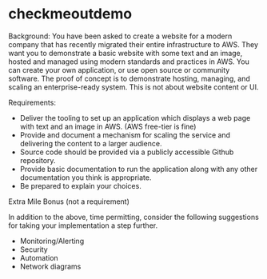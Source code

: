 # checkmeoutdemo

Background:
You have been asked to create a website for a modern company that has recently migrated
their entire infrastructure to AWS. They want you to demonstrate a basic website with some
text and an image, hosted and managed using modern standards and practices in AWS.
You can create your own application, or use open source or community software. The proof
of concept is to demonstrate hosting, managing, and scaling an enterprise-ready system.
This is not about website content or UI.

Requirements:

* Deliver the tooling to set up an application which displays a web page with text and
an image in AWS. (AWS free-tier is fine)
* Provide and document a mechanism for scaling the service and delivering the
content to a larger audience.
* Source code should be provided via a publicly accessible Github repository.
* Provide basic documentation to run the application along with any other
documentation you think is appropriate.
* Be prepared to explain your choices.


Extra Mile Bonus (not a requirement)

In addition to the above, time permitting, consider the following suggestions for taking your
implementation a step further.
* Monitoring/Alerting
* Security
* Automation
* Network diagrams